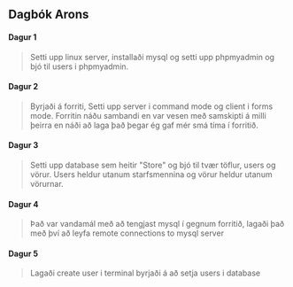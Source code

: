 ## Dagbók Arons

#### Dagur 1
  > Setti upp linux server, installaði mysql og setti upp phpmyadmin og bjó til users i phpmyadmin.

#### Dagur 2
  > Byrjaði á forriti, Setti upp server i command mode og client i forms mode. Forritin náðu sambandi en var vesen með samskipti á milli þeirra en náði að laga það þegar ég gaf mér smá tíma í forritið.

#### Dagur 3
  > Setti upp database sem heitir "Store" og bjó til tvær töflur, users og vörur. Users heldur utanum starfsmennina og vörur heldur utanum vörurnar.

#### Dagur 4
  > Það var vandamál með að tengjast mysql í gegnum forritið, lagaði það með því að leyfa remote connections to mysql server

#### Dagur 5
  > Lagaði create user i terminal byrjaði á að setja users i database
